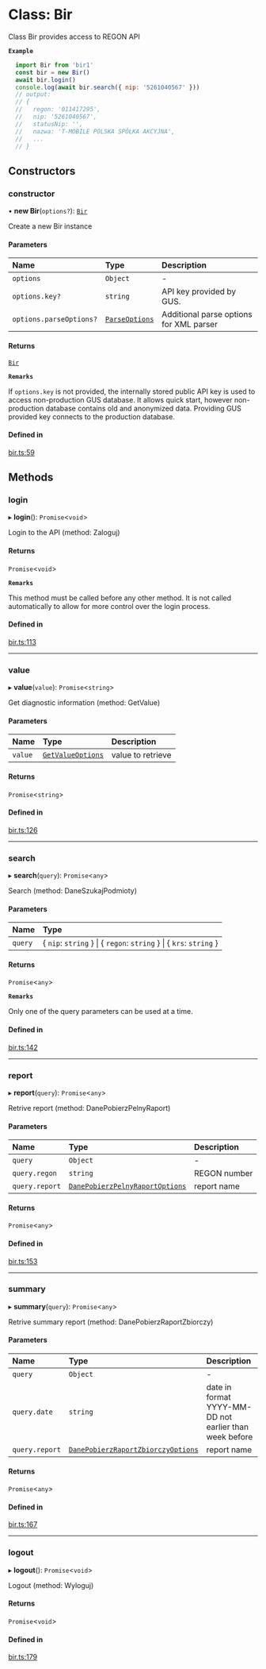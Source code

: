# Class: Bir

Class Bir provides access to REGON API

**`Example`**

```js
  import Bir from 'bir1'
  const bir = new Bir()
  await bir.login()
  console.log(await bir.search({ nip: '5261040567' }))
  // output:
  // {
  //   regon: '011417295',
  //   nip: '5261040567',
  //   statusNip: '',
  //   nazwa: 'T-MOBILE POLSKA SPÓŁKA AKCYJNA',
  //   ...
  // }
```

## Constructors

### constructor

• **new Bir**(`options?`): [`Bir`](Bir.md)

Create a new Bir instance

#### Parameters

| Name | Type | Description |
| :------ | :------ | :------ |
| `options` | `Object` | - |
| `options.key?` | `string` | API key provided by GUS. |
| `options.parseOptions?` | [`ParseOptions`](../interfaces/internal_.ParseOptions.md) | Additional parse options for XML parser |

#### Returns

[`Bir`](Bir.md)

**`Remarks`**

If `options.key` is not provided, the internally stored public API key
is used to access non-production GUS database. It allows quick start,
however non-production database contains old and anonymized data.
Providing GUS provided key connects to the production database.

#### Defined in

[bir.ts:59](https://github.com/pawel-id/bir1/blob/5ed6031/src/bir.ts#L59)

## Methods

### login

▸ **login**(): `Promise`\<`void`\>

Login to the API (method: Zaloguj)

#### Returns

`Promise`\<`void`\>

**`Remarks`**

This method must be called before any other method. It is not called
automatically to allow for more control over the login process.

#### Defined in

[bir.ts:113](https://github.com/pawel-id/bir1/blob/5ed6031/src/bir.ts#L113)

___

### value

▸ **value**(`value`): `Promise`\<`string`\>

Get diagnostic information (method: GetValue)

#### Parameters

| Name | Type | Description |
| :------ | :------ | :------ |
| `value` | [`GetValueOptions`](../modules/internal_.md#getvalueoptions) | value to retrieve |

#### Returns

`Promise`\<`string`\>

#### Defined in

[bir.ts:126](https://github.com/pawel-id/bir1/blob/5ed6031/src/bir.ts#L126)

___

### search

▸ **search**(`query`): `Promise`\<`any`\>

Search (method: DaneSzukajPodmioty)

#### Parameters

| Name | Type |
| :------ | :------ |
| `query` | \{ `nip`: `string`  } \| \{ `regon`: `string`  } \| \{ `krs`: `string`  } |

#### Returns

`Promise`\<`any`\>

**`Remarks`**

Only one of the query parameters can be used at a time.

#### Defined in

[bir.ts:142](https://github.com/pawel-id/bir1/blob/5ed6031/src/bir.ts#L142)

___

### report

▸ **report**(`query`): `Promise`\<`any`\>

Retrive report (method: DanePobierzPelnyRaport)

#### Parameters

| Name | Type | Description |
| :------ | :------ | :------ |
| `query` | `Object` | - |
| `query.regon` | `string` | REGON number |
| `query.report` | [`DanePobierzPelnyRaportOptions`](../modules/internal_.md#danepobierzpelnyraportoptions) | report name |

#### Returns

`Promise`\<`any`\>

#### Defined in

[bir.ts:153](https://github.com/pawel-id/bir1/blob/5ed6031/src/bir.ts#L153)

___

### summary

▸ **summary**(`query`): `Promise`\<`any`\>

Retrive summary report (method: DanePobierzRaportZbiorczy)

#### Parameters

| Name | Type | Description |
| :------ | :------ | :------ |
| `query` | `Object` | - |
| `query.date` | `string` | date in format YYYY-MM-DD not earlier than week before |
| `query.report` | [`DanePobierzRaportZbiorczyOptions`](../modules/internal_.md#danepobierzraportzbiorczyoptions) | report name |

#### Returns

`Promise`\<`any`\>

#### Defined in

[bir.ts:167](https://github.com/pawel-id/bir1/blob/5ed6031/src/bir.ts#L167)

___

### logout

▸ **logout**(): `Promise`\<`void`\>

Logout (method: Wyloguj)

#### Returns

`Promise`\<`void`\>

#### Defined in

[bir.ts:179](https://github.com/pawel-id/bir1/blob/5ed6031/src/bir.ts#L179)
